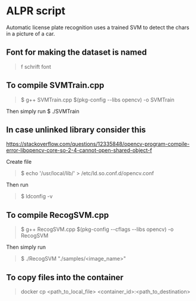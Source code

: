 # ALPR script

Automatic license plate recognition uses a trained SVM to detect the chars in
a picture of a car.

## Font for making the dataset is named

> f schrift font

## To compile SVMTrain.cpp
> $ g++ SVMTrain.cpp $(pkg-config --libs opencv) -o SVMTrain

Then simply run
$ ./SVMTrain

## In case unlinked library consider this
https://stackoverflow.com/questions/12335848/opencv-program-compile-error-libopencv-core-so-2-4-cannot-open-shared-object-f

Create file
> $ echo '/usr/local/lib/' > /etc/ld.so.conf.d/opencv.conf

Then run
> $ ldconfig -v


## To compile RecogSVM.cpp
> $ g++ RecogSVM.cpp $(pkg-config --cflags --libs opencv) -o RecogSVM

Then simply run
> $ ./RecogSVM "./samples/<image_name>"


## To copy files into the container
> docker cp <path_to_local_file> <container_id>:<path_to_destination>
